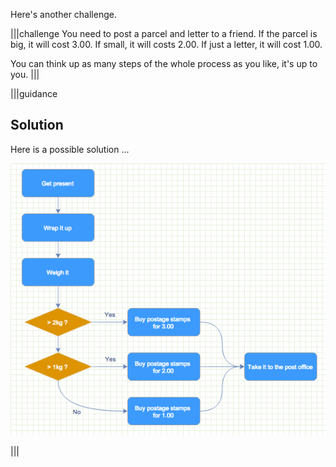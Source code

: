 Here's another challenge. 

|||challenge
You need to post a parcel and letter to a friend. If the parcel is big, it will cost 3.00. If small, it will costs 2.00. If just a letter, it will cost 1.00.

You can think up as many steps of the whole process as you like, it's up to you. 
|||

|||guidance
## Solution
Here is a possible solution ...

![](.guides/img/flow-ch-2.png)

|||